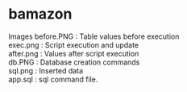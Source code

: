 # bamazon

Images
 before.PNG : 	Table values before execution<br>
 exec.png 	: 	Script execution and update<br>
 after.png  :	Values after script execution<br>
 db.PNG 	: 	Database creation commands<br>
 sql.png 	:	Inserted data<br>
app.sql 	: 	sql command file.